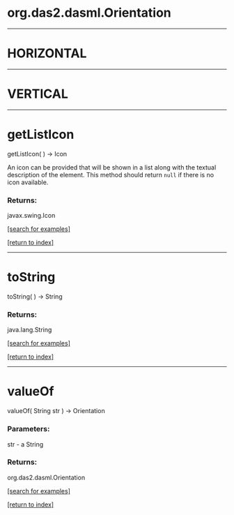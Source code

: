 # org.das2.dasml.Orientation



***
<a name="HORIZONTAL"></a>
# HORIZONTAL



***
<a name="VERTICAL"></a>
# VERTICAL



***
<a name="getListIcon"></a>
# getListIcon
getListIcon(  ) &rarr; Icon

An icon can be provided that will be shown in a list
 along with the textual description of the element.
 This method should return <code>null</code> if there
 is no icon available.

### Returns:
javax.swing.Icon


<a href="https://github.com/autoplot/dev/search?q=getListIcon&unscoped_q=getListIcon">[search for examples]</a>

<a href="https://github.com/autoplot/documentation/blob/master/javadoc/index-all.md">[return to index]</a>

***
<a name="toString"></a>
# toString
toString(  ) &rarr; String



### Returns:
java.lang.String


<a href="https://github.com/autoplot/dev/search?q=toString&unscoped_q=toString">[search for examples]</a>

<a href="https://github.com/autoplot/documentation/blob/master/javadoc/index-all.md">[return to index]</a>

***
<a name="valueOf"></a>
# valueOf
valueOf( String str ) &rarr; Orientation



### Parameters:
str - a String

### Returns:
org.das2.dasml.Orientation


<a href="https://github.com/autoplot/dev/search?q=valueOf&unscoped_q=valueOf">[search for examples]</a>

<a href="https://github.com/autoplot/documentation/blob/master/javadoc/index-all.md">[return to index]</a>

